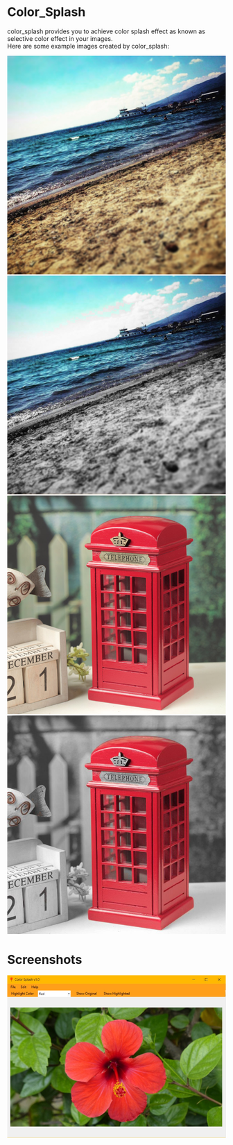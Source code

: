# Color_Splash
color_splash provides you to achieve color splash effect as known as selective color effect in your images.<br>
Here are some example images created by color_splash:

![](sahil.JPG)
![](sahilh.JPG)
![](telefon.jpg)
![](telefonh.jpg)

# Screenshots
![](ss1.jpg)
